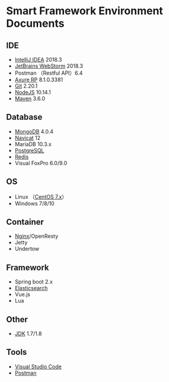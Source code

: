 # Smart Framework Environment Documents

## IDE
- [IntelliJ IDEA](IntelliJ-IDEA.md) 2018.3
- [JetBrains WebStorm](JetBrains-WebStorm.md) 2018.3
- Postman （Restful API）6.4
- [Axure RP](AxureRP.md) 8.1.0.3381
- [Git](Git.md) 2.20.1
- [NodeJS](NodeJS.md) 10.14.1
- [Maven](Maven.md) 3.6.0

## Database
- [MongoDB](MongoDB.md) 4.0.4
- [Navicat](Navicat.md) 12
- MariaDB 10.3.x
- [PostgreSQL](PostgreSQL.md)
- [Redis](Redis.md)
- Visual FoxPro 6.0/9.0

## OS
- Linux （[CentOS 7.x](CentOS.md)）
- Windows 7/8/10

## Container
- [Nginx](Nginx.md)/OpenResty
- Jetty
- Undertow

## Framework
- Spring boot 2.x
- [Elasticsearch](Elasticsearch.md)
- Vue.js
- Lua

## Other
- [JDK](JavaSDK.md) 1.7/1.8

## Tools
- [Visual Studio Code](vscode.md)
- [Postman](Postman.md)